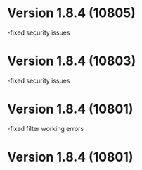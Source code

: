 # Version 1.8.4 (10805)
-fixed security issues

# Version 1.8.4 (10803)
-fixed security issues

# Version 1.8.4 (10801)
-fixed filter working errors

# Version 1.8.4 (10801)